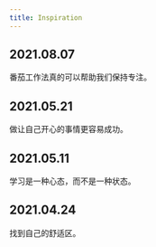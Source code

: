 ```yaml
---
title: Inspiration
---
```


## 2021.08.07

番茄工作法真的可以帮助我们保持专注。

## 2021.05.21

做让自己开心的事情更容易成功。

## 2021.05.11

学习是一种心态，而不是一种状态。

## 2021.04.24

找到自己的舒适区。
